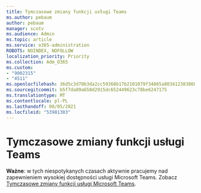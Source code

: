 ```yaml
---
title: Tymczasowe zmiany funkcji usługi Teams
ms.author: pebaum
author: pebaum
manager: scotv
ms.audience: Admin
ms.topic: article
ms.service: o365-administration
ROBOTS: NOINDEX, NOFOLLOW
localization_priority: Priority
ms.collection: Adm_O365
ms.custom:
- "9002315"
- "4511"
ms.openlocfilehash: 36d5c3d78b3da2cc59368b17b2101079f34865a80341238386041446fb972abe
ms.sourcegitcommit: b5f7da89a650d2915dc652449623c78be6247175
ms.translationtype: MT
ms.contentlocale: pl-PL
ms.lasthandoff: 08/05/2021
ms.locfileid: "53981303"
---
```

# <a name="teams-temporary-feature-adjustments"></a>Tymczasowe zmiany funkcji usługi Teams

**Ważne**: w tych niespotykanych czasach aktywnie pracujemy nad zapewnieniem wysokiej dostępności usługi Microsoft Teams. Zobacz [Tymczasowe zmiany funkcji usługi Microsoft Teams](https://admin.microsoft.com/Adminportal/Home?source=applauncher#MessageCenter?id=MC206581).
